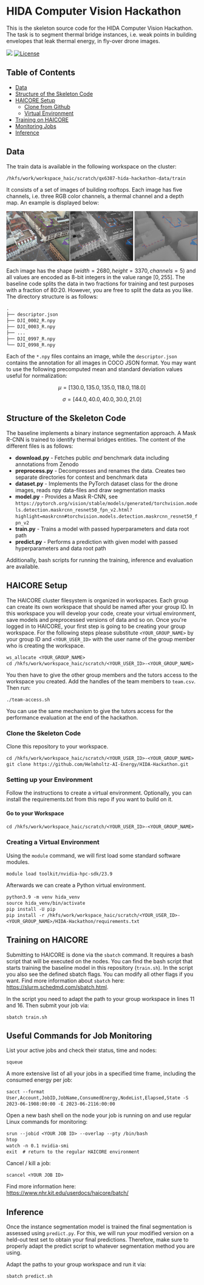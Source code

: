 # HIDA Computer Vision Hackathon

This is the skeleton source code for the HIDA Computer Vision Hackathon. The task is to segment thermal bridge instances, i.e. weak points in building envelopes that leak thermal energy, in fly-over drone images.

[![](https://img.shields.io/badge/python-3.9+-blue.svg)](https://www.python.org/downloads/) [![License](https://img.shields.io/badge/License-BSD_2--Clause-orange.svg)](https://opensource.org/licenses/BSD-2-Clause)

## Table of Contents

<!--ts-->
   * [Data](#data)
   * [Structure of the Skeleton Code](#structure-of-the-skeleton-code)
   * [HAICORE Setup](#haicore-setup)
     * [Clone from Github](#clone-the-skeleton-code)
     * [Virtual Environment](#creating-a-virtual-environment)
   * [Training on HAICORE](#training-on-haicore)
   * [Monitoring Jobs](#useful-commands-for-job-monitoring)
   * [Inference](#inference)
<!--te-->

## Data

The train data is available in the following workspace on the cluster:

```
/hkfs/work/workspace_haic/scratch/qx6387-hida-hackathon-data/train
```

It consists of a set of images of building rooftops. Each image has five channels, i.e. three RGB color channels, a thermal channel and a depth map. An example is displayed below:

![example](images/example.png)

Each image has the shape $(width=2680, height=3370, channels=5)$ and all values are encoded as 8-bit integers in the value range $[0,255]$. The baseline code splits the data in two fractions for training and test purposes with a fraction of 80:20. However, you are free to split the data as you like. The directory structure is as follows:

```
.
├── descriptor.json
├── DJI_0002_R.npy
├── DJI_0003_R.npy
├── ...
├── DJI_0997_R.npy
└── DJI_0998_R.npy
```

Each of the `*.npy` files contains an image, while the `descriptor.json` contains the annotation for all images in COCO JSON format. You may want to use the following precomputed mean and standard deviation values useful for normalization:

$$\mu = [130.0, 135.0, 135.0, 118.0, 118.0]$$

$$\sigma = [44.0, 40.0, 40.0, 30.0, 21.0]$$

## Structure of the Skeleton Code

The baseline implements a binary instance segmentation approach. A Mask R-CNN is trained to identify thermal bridges entities. The content of the different files is as follows:

- **download.py** - Fetches public *and* benchmark data including annotations from Zenodo
- **preprocess.py** - Decompresses and renames the data. Creates two separate directories for contest and benchmark data
- **dataset.py** - Implements the PyTorch dataset class for the drone images, reads npy data-files and draw segmentation masks
- **model.py** - Provides a Mask R-CNN, see `https://pytorch.org/vision/stable/models/generated/torchvision.models.detection.maskrcnn_resnet50_fpn_v2.html?highlight=maskrcnn#torchvision.models.detection.maskrcnn_resnet50_fpn_v2`
- **train.py** - Trains a model with passed hyperparameters and data root path
- **predict.py** - Performs a prediction with given model with passed hyperparameters and data root path

Additionally, bash scripts for running the training, inference and evaluation are available.

## HAICORE Setup

The HAICORE cluster filesystem is organized in workspaces. Each group can create its own workspace that should be named after your group ID. In this workspace you will develop your code, create your virtual environment, save models and preprocessed versions of data and so on. Once you're logged in to HAICORE, your first step is going to be creating your group workspace. For the following steps please substitute `<YOUR_GROUP_NAME>` by your group ID and `<YOUR_USER_ID>` with the user name of the group member who is creating the workspace.

```
ws_allocate <YOUR_GROUP_NAME>
cd /hkfs/work/workspace_haic/scratch/<YOUR_USER_ID>-<YOUR_GROUP_NAME>
```
You then have to give the other group members and the tutors access to the workspace you created.
Add the handles of the team members to `team.csv`. Then run:

```
./team-access.sh
```
You can use the same mechanism to give the tutors access for the performance evaluation at the end of the hackathon.

### Clone the Skeleton Code

Clone this repository to your workspace. 

```
cd /hkfs/work/workspace_haic/scratch/<YOUR_USER_ID>-<YOUR_GROUP_NAME>
git clone https://github.com/Helmholtz-AI-Energy/HIDA-Hackathon.git
```

### Setting up your Environment

Follow the instructions to create a virtual environment. Optionally, you can install the requirements.txt from this repo if you want to build on it. 

#### Go to your Workspace

```
cd /hkfs/work/workspace_haic/scratch/<YOUR_USER_ID>-<YOUR_GROUP_NAME>
```

### Creating a Virtual Environment

Using the `module` command, we will first load some standard software modules.

```
module load toolkit/nvidia-hpc-sdk/23.9
```

Afterwards we can create a Python virtual environment.

```
python3.9 -m venv hida_venv
source hida_venv/bin/activate
pip install -U pip
pip install -r /hkfs/work/workspace_haic/scratch/<YOUR_USER_ID>-<YOUR_GROUP_NAME>/HIDA-Hackathon/requirements.txt
```

## Training on HAICORE

Submitting to HAICORE is done via the `sbatch` command. It requires a bash script that will be executed on the nodes. You can find the bash script that starts training the baseline model in this repository (`train.sh`).  In the script you also see the defined sbatch flags. You can modify all other flags if you want. Find more information about `sbatch` here: https://slurm.schedmd.com/sbatch.html.

In the script you need to adapt the path to your group workspace in lines 11 and 16. Then submit your job via:

```
sbatch train.sh
```

## Useful Commands for Job Monitoring

List your active jobs and check their status, time and nodes:

```
squeue
```

A more extensive list of all your jobs in a specified time frame, including the consumed energy per job:

```
sacct --format User,Account,JobID,JobName,ConsumedEnergy,NodeList,Elapsed,State -S 2023-06-1908:00:00 -E 2023-06-2116:00:00
```

Open a new bash shell on the node your job is running on and use regular Linux commands for monitoring:

```
srun --jobid <YOUR JOB ID> --overlap --pty /bin/bash
htop
watch -n 0.1 nvidia-smi
exit  # return to the regular HAICORE environment
```

Cancel / kill a job:
   
```
scancel <YOUR JOB ID>
```

Find more information here: https://www.nhr.kit.edu/userdocs/haicore/batch/

## Inference

Once the instance segmentation model is trained the final segmentation is assessed using `predict.py`. For this, we will run your modified version on a held-out test set to obtain your final predictions. Therefore, make sure to properly adapt the predict script to whatever segmentation method you are using.

Adapt the paths to your group workspace and run it via:

```
sbatch predict.sh
```
